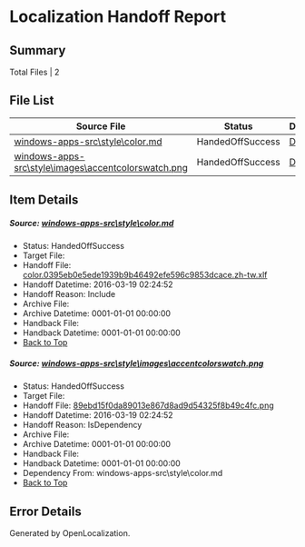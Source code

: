 # <a name='report-top'></a> Localization Handoff Report

## Summary
 Total Files | 2

## File List
 Source File | Status | Details 
 ----------- | ------ | ------- 
 [windows-apps-src\style\color.md](https://github.com/Microsoft/windows-apps/blob/c1afb75234783c9892da609ec6c1c9b99eaf5d3b/windows-apps-src/style/color.md) | HandedOffSuccess | [Details](#4959b5d380d820ea2a28f13d7cdf13caa50e14183412)
 [windows-apps-src\style\images\accentcolorswatch.png](https://github.com/Microsoft/windows-apps/blob/c1afb75234783c9892da609ec6c1c9b99eaf5d3b/windows-apps-src/style/images/accentcolorswatch.png) | HandedOffSuccess | [Details](#89ebd15f0da89013e867d8ad9d54325f8b49c4fc3414)

## Item Details
##### <a name='4959b5d380d820ea2a28f13d7cdf13caa50e14183412'></a> Source: [windows-apps-src\style\color.md](https://github.com/Microsoft/windows-apps/blob/c1afb75234783c9892da609ec6c1c9b99eaf5d3b/windows-apps-src/style/color.md)
* Status: HandedOffSuccess
* Target File: 
* Handoff File: [color.0395eb0e5ede1939b9b46492efe596c9853dcace.zh-tw.xlf](https://github.com/Microsoft/WDG.handoff/blob/f5b652597fbf3c6c94c483b8a1d02b0cd6ef183c/ol-handoff/Microsoft/windows-apps.zh-tw/master/color.0395eb0e5ede1939b9b46492efe596c9853dcace.zh-tw.xlf)
* Handoff Datetime: 2016-03-19 02:24:52
* Handoff Reason: Include
* Archive File: 
* Archive Datetime: 0001-01-01 00:00:00
* Handback File: 
* Handback Datetime: 0001-01-01 00:00:00
* [Back to Top](#report-top)

##### <a name='89ebd15f0da89013e867d8ad9d54325f8b49c4fc3414'></a> Source: [windows-apps-src\style\images\accentcolorswatch.png](https://github.com/Microsoft/windows-apps/blob/c1afb75234783c9892da609ec6c1c9b99eaf5d3b/windows-apps-src/style/images/accentcolorswatch.png)
* Status: HandedOffSuccess
* Target File: 
* Handoff File: [89ebd15f0da89013e867d8ad9d54325f8b49c4fc.png](https://github.com/Microsoft/WDG.handoff/blob/f5b652597fbf3c6c94c483b8a1d02b0cd6ef183c/ol-handoff/Microsoft/windows-apps.zh-tw/master/89ebd15f0da89013e867d8ad9d54325f8b49c4fc.png)
* Handoff Datetime: 2016-03-19 02:24:52
* Handoff Reason: IsDependency
* Archive File: 
* Archive Datetime: 0001-01-01 00:00:00
* Handback File: 
* Handback Datetime: 0001-01-01 00:00:00
* Dependency From: windows-apps-src\style\color.md
* [Back to Top](#report-top)


## Error Details

Generated by OpenLocalization.
